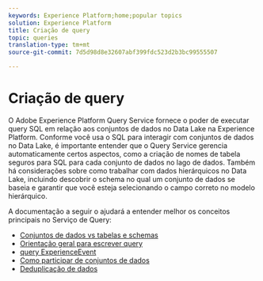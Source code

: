 ```yaml
---
keywords: Experience Platform;home;popular topics
solution: Experience Platform
title: Criação de query
topic: queries
translation-type: tm+mt
source-git-commit: 7d5d98d8e32607abf399fdc523d2b3bc99555507

---
```



# Criação de query

O Adobe Experience Platform Query Service fornece o poder de executar query SQL em relação aos conjuntos de dados no Data Lake na Experience Platform. Conforme você usa o SQL para interagir com conjuntos de dados no Data Lake, é importante entender que o Query Service gerencia automaticamente certos aspectos, como a criação de nomes de tabela seguros para SQL para cada conjunto de dados no lago de dados. Também há considerações sobre como trabalhar com dados hierárquicos no Data Lake, incluindo descobrir o schema no qual um conjunto de dados se baseia e garantir que você esteja selecionando o campo correto no modelo hierárquico.

A documentação a seguir o ajudará a entender melhor os conceitos principais no Serviço de Query:

- [Conjuntos de dados vs tabelas e schemas](./datasets-and-tables.md)
- [Orientação geral para escrever query](./writing-queries.md)
- [query ExperienceEvent](./experience-event-queries.md)
- [Como participar de conjuntos de dados](./joining-datasets.md)
- [Deduplicação de dados](./deduplication.md)
